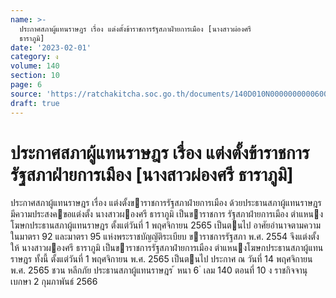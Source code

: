 ```yaml
---
name: >-
  ประกาศสภาผู้แทนราษฎร เรื่อง แต่งตั้งข้าราชการรัฐสภาฝ่ายการเมือง [นางสาวผ่องศรี
  ธาราภูมิ]
date: '2023-02-01'
category: ง
volume: 140
section: 10
page: 6
source: 'https://ratchakitcha.soc.go.th/documents/140D010N0000000000600.pdf'
draft: true
---
```


# ประกาศสภาผู้แทนราษฎร เรื่อง แต่งตั้งข้าราชการรัฐสภาฝ่ายการเมือง [นางสาวผ่องศรี ธาราภูมิ]

ประกาศสภาผู้แทนราษฎร เรื่อง แต่งตั้งขาราชการรัฐสภาฝ่ายการเมือง ด้วยประธานสภาผู้แทนราษฎร มีความประสงคขอแต่งตั้ง นางสาวผองศรี ธาราภูมิ เป็นขาราชการ รัฐสภาฝ่ายการเมือง ตําแหนงโฆษกประธานสภาผู้แทนราษฎร ตั้งแต่วันที่ 1 พฤศจิกายน 2565 เป็นตนไป อาศัยอํานาจตามความในมาตรา 92 และมาตรา 95 แห่งพระราชบัญญัติระเบียบ ขาราชการรัฐสภา พ.ศ. 2554 จึงแต่งตั้งให้ นางสาวผองศรี ธาราภูมิ เป็นขาราชการรัฐสภาฝ่ายการเมือง ตําแหนงโฆษกประธานสภาผู้แทนราษฎร ทั้งนี้ ตั้งแต่วันที่ 1 พฤศจิกายน พ.ศ. 2565 เป็นตนไป ประกาศ ณ วันที่ 14 พฤศจิกายน พ.ศ. 2565 ชวน หลีกภัย ประธานสภาผู้แทนราษฎร ้ หนา 6 ่ เลม 140 ตอนที่ 10 ง ราชกิจจานุเบกษา 2 กุมภาพันธ์ 2566

